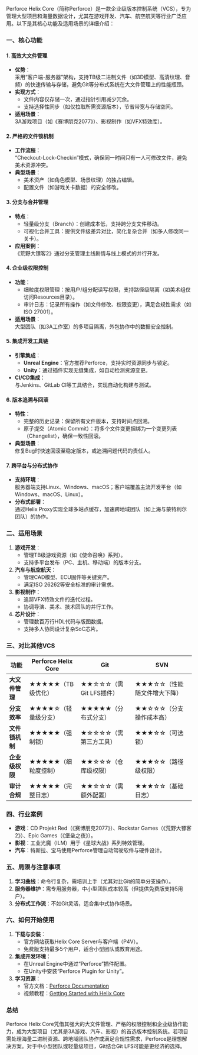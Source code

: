 Perforce Helix Core（简称Perforce）是一款企业级版本控制系统（VCS），专为管理大型项目和海量数据设计，尤其在游戏开发、汽车、航空航天等行业广泛应用。以下是其核心功能及适用场景的详细介绍：


### **一、核心功能**
#### **1. 高效大文件管理**
- **优势**：  
  采用“客户端-服务器”架构，支持TB级二进制文件（如3D模型、高清纹理、音频）的快速传输与存储，避免Git等分布式系统在大文件管理上的性能瓶颈。  
- **实现方式**：  
  - 文件内容仅存储一次，通过指针引用减少冗余。  
  - 支持选择性同步（如仅拉取所需资源版本），节省带宽与存储空间。  
- **适用场景**：  
  3A游戏项目（如《赛博朋克2077》）、影视制作（如VFX特效库）。

#### **2. 严格的文件锁机制**
- **工作流程**：  
  “Checkout-Lock-Checkin”模式，确保同一时间只有一人可修改文件，避免美术资源冲突。  
- **典型场景**：  
  - 美术资产（如角色模型、场景纹理）的独占编辑。  
  - 配置文件（如游戏关卡数据）的安全修改。  

#### **3. 分支与合并管理**
- **特点**：  
  - 轻量级分支（Branch）：创建成本低，支持跨分支文件移动。  
  - 可视化合并工具：提供文件级差异对比，简化复杂合并（如多人修改同一关卡）。  
- **应用案例**：  
  《荒野大镖客2》通过分支管理主线剧情与线上模式的并行开发。

#### **4. 企业级权限控制**
- **功能**：  
  - 细粒度权限管理：按用户/组分配读写权限，支持路径级隔离（如美术组仅访问Resources目录）。  
  - 审计日志：记录所有操作（如文件修改、权限变更），满足合规性需求（如ISO 27001）。  
- **适用场景**：  
  大型团队（如3A工作室）的多项目隔离，外包协作中的数据安全控制。

#### **5. 集成开发工具链**
- **引擎集成**：  
  - **Unreal Engine**：官方推荐Perforce，支持实时资源同步与锁定。  
  - **Unity**：通过插件实现无缝集成，如自动检测资源变更。  
- **CI/CD集成**：  
  与Jenkins、GitLab CI等工具结合，实现自动化构建与测试。

#### **6. 版本追溯与回滚**
- **特性**：  
  - 完整的历史记录：保留所有文件版本，支持时间点回溯。  
  - 原子提交（Atomic Commit）：将多个文件变更捆绑为一个变更列表（Changelist），确保一致性回滚。  
- **典型场景**：  
  修复Bug时快速回滚至稳定版本，或追溯问题代码的责任人。

#### **7. 跨平台与分布式协作**
- **支持环境**：  
  服务器端支持Linux、Windows、macOS；客户端覆盖主流开发平台（如Windows、macOS、Linux）。  
- **分布式部署**：  
  通过Helix Proxy实现全球多站点缓存，加速跨地域团队（如上海与蒙特利尔团队）的协作。


### **二、适用场景**
1. **游戏开发**：  
   - 管理TB级游戏资源（如《使命召唤》系列）。  
   - 支持多平台发布（PC、主机、移动端）的版本分支。  
2. **汽车与航空航天**：  
   - 管理CAD模型、ECU固件等关键资产。  
   - 满足ISO 26262等安全标准的审计需求。  
3. **影视制作**：  
   - 追踪VFX特效文件的迭代过程。  
   - 协调导演、美术、技术团队的并行工作。  
4. **芯片设计**：  
   - 管理数百万行HDL代码与版图数据。  
   - 支持多人协同设计复杂SoC芯片。


### **三、对比其他VCS**
| 功能                | Perforce Helix Core        | Git                      | SVN                    |
|---------------------|----------------------------|--------------------------|------------------------|
| **大文件管理**       | ★★★★★（TB级优化）          | ★★☆☆☆（需Git LFS插件）   | ★★★☆☆（性能随文件增大下降） |
| **分支效率**         | ★★★★☆（轻量级分支）         | ★★★★★（分布式分支）       | ★★☆☆☆（分支操作成本高）   |
| **文件锁机制**       | ★★★★★（强制锁）             | ★☆☆☆☆（需第三方工具）     | ★★★☆☆（可选锁）         |
| **企业级权限**       | ★★★★★（细粒度控制）         | ★★☆☆☆（仓库级权限）       | ★★★☆☆（路径级权限）     |
| **审计合规**         | ★★★★★（完整日志）           | ★★☆☆☆（需额外配置）       | ★★★☆☆（基础日志）       |


### **四、行业案例**
- **游戏**：CD Projekt Red（《赛博朋克2077》）、Rockstar Games（《荒野大镖客2》）、Epic Games（《堡垒之夜》）。  
- **影视**：工业光魔（ILM）用于《星球大战》系列特效管理。  
- **汽车**：特斯拉、宝马使用Perforce管理自动驾驶软件与硬件设计。


### **五、局限与注意事项**
1. **学习曲线**：命令行复杂，需培训上手（尤其对比Git的简单分支操作）。  
2. **服务器维护**：需专用服务器，中小型团队成本较高（但提供免费版支持5用户）。  
3. **分布式工作流**：不如Git灵活，适合集中式协作场景。


### **六、如何开始使用**
1. **下载与安装**：  
   - 官方网站获取Helix Core Server与客户端（P4V）。  
   - 免费版支持最多5个用户，适合小型团队或教育用途。  
2. **集成开发环境**：  
   - 在Unreal Engine中通过“Perforce”插件配置。  
   - 在Unity中安装“Perforce Plugin for Unity”。  
3. **学习资源**：  
   - 官方文档：[Perforce Documentation](https://www.perforce.com/documentation)  
   - 视频教程：[Getting Started with Helix Core](https://www.perforce.com/video-tutorials/getting-started-helix-core)


### **总结**
Perforce Helix Core凭借其强大的大文件管理、严格的权限控制和企业级协作能力，成为大型项目（尤其是3A游戏、汽车、影视）的首选版本控制系统。若项目需处理海量二进制资源、跨地域团队协作或满足合规性需求，Perforce是理想解决方案。对于中小型团队或轻量级项目，Git结合Git LFS可能是更经济的选择。